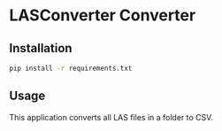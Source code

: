 # LASConverter Converter

## Installation
```bash
pip install -r requirements.txt
```

## Usage
This application converts all LAS files in a folder to CSV.
